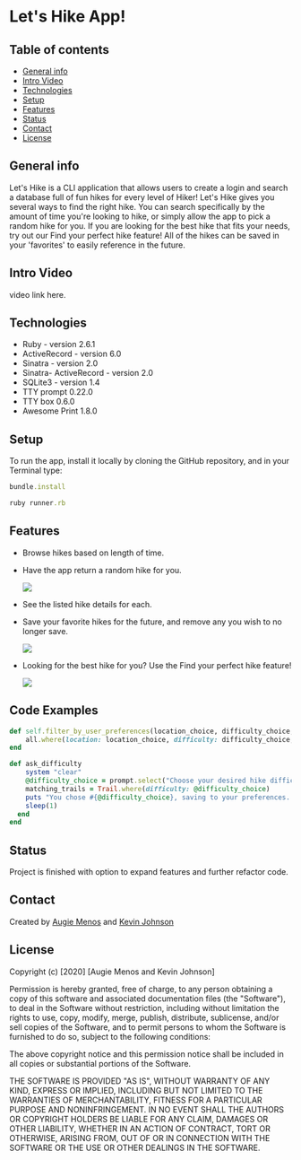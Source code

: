 # Let's Hike App!


## Table of contents
* [General info](#general-info)
* [Intro Video](#intro-video)
* [Technologies](#technologies)
* [Setup](#setup)
* [Features](#features)
* [Status](#status)
* [Contact](#contact)
* [License](#license)


## General info
Let's Hike is a CLI application that allows users to create a login and search a database full of fun hikes for every level of Hiker! Let's Hike gives you several ways to find the right hike. You can search specifically by the amount of time you're looking to hike, 
or simply allow the app to pick a random hike for you. If you are looking for the best hike that fits your needs, try out our Find your perfect hike feature! All of the hikes can be saved in your 'favorites' to easily reference in the future.


## Intro Video

video link here. 

## Technologies
* Ruby - version 2.6.1
* ActiveRecord - version 6.0
* Sinatra - version 2.0
* Sinatra- ActiveRecord - version 2.0
* SQLite3 - version 1.4
* TTY prompt 0.22.0
* TTY box 0.6.0
* Awesome Print 1.8.0



## Setup
To run the app, install it locally by cloning the GitHub repository, and in your Terminal type:
```ruby
bundle.install
```
```ruby
ruby runner.rb
``` 

## Features
* Browse hikes based on length of time.
* Have the app return a random hike for you.
     
     ![](randomhike.gif)

* See the listed hike details for each.
* Save your favorite hikes for the future, and remove any you wish to no    
  longer save.
    
    ![](favoritehikes.gif)

* Looking for the best hike for you? Use the Find your perfect hike feature! 
      
    ![](perfecthike.gif)

## Code Examples
``` ruby
def self.filter_by_user_preferences(location_choice, difficulty_choice,     pet_choice, water_choice)
    all.where(location: location_choice, difficulty: difficulty_choice, pets_allowed: pet_choice, has_water: water_choice)
end
```

``` ruby
def ask_difficulty
    system "clear"
    @difficulty_choice = prompt.select("Choose your desired hike difficulty", %w(Easy Medium Hard))
    matching_trails = Trail.where(difficulty: @difficulty_choice)
    puts "You chose #{@difficulty_choice}, saving to your preferences.."
    sleep(1)
  end 
end
```


## Status
Project is finished with option to expand features and further refactor code.


## Contact
Created by [Augie Menos](https://www.linkedin.com/in/augie-menos-9b8329b1/) and [Kevin Johnson](https://www.linkedin.com/in/kevin-johnson805/)


## License

Copyright (c) [2020] [Augie Menos and Kevin Johnson]

Permission is hereby granted, free of charge, to any person obtaining a copy
of this software and associated documentation files (the "Software"), to deal
in the Software without restriction, including without limitation the rights
to use, copy, modify, merge, publish, distribute, sublicense, and/or sell
copies of the Software, and to permit persons to whom the Software is
furnished to do so, subject to the following conditions:

The above copyright notice and this permission notice shall be included in all
copies or substantial portions of the Software.

THE SOFTWARE IS PROVIDED "AS IS", WITHOUT WARRANTY OF ANY KIND, EXPRESS OR
IMPLIED, INCLUDING BUT NOT LIMITED TO THE WARRANTIES OF MERCHANTABILITY,
FITNESS FOR A PARTICULAR PURPOSE AND NONINFRINGEMENT. IN NO EVENT SHALL THE
AUTHORS OR COPYRIGHT HOLDERS BE LIABLE FOR ANY CLAIM, DAMAGES OR OTHER
LIABILITY, WHETHER IN AN ACTION OF CONTRACT, TORT OR OTHERWISE, ARISING FROM,
OUT OF OR IN CONNECTION WITH THE SOFTWARE OR THE USE OR OTHER DEALINGS IN THE
SOFTWARE.